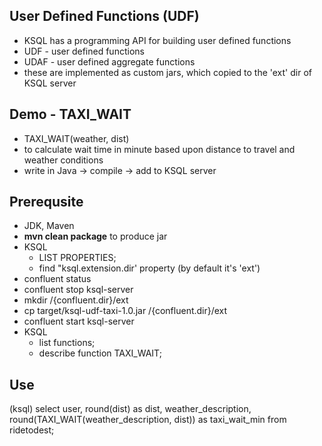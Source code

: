 ## User Defined Functions (UDF)
- KSQL has a programming API for building user defined functions
- UDF - user defined functions
- UDAF - user defined aggregate functions
- these are implemented as custom jars, which copied to the 'ext' dir of KSQL server

## Demo - TAXI_WAIT
- TAXI_WAIT(weather, dist)
- to calculate wait time in minute based upon distance to travel and weather conditions
- write in Java -> compile -> add to KSQL server

## Prerequsite
- JDK, Maven
- **mvn clean package** to produce jar
- KSQL
    - LIST PROPERTIES;
    - find "ksql.extension.dir' property (by default it's 'ext')
- confluent status
- confluent stop ksql-server
- mkdir /{confluent.dir}/ext
- cp target/ksql-udf-taxi-1.0.jar /{confluent.dir}/ext
- confluent start ksql-server
- KSQL
    - list functions;
    - describe function TAXI_WAIT;

## Use
(ksql)
select user, round(dist) as dist, weather_description,
round(TAXI_WAIT(weather_description, dist)) as taxi_wait_min
from ridetodest;


